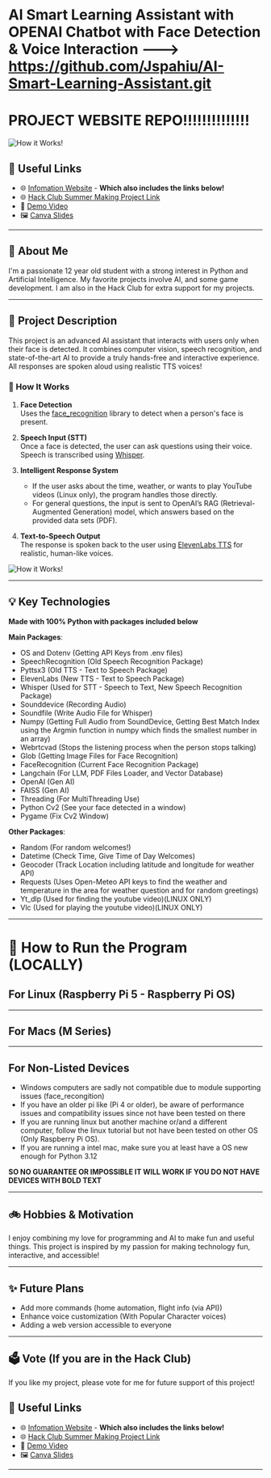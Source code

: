 # AI Smart Learning Assistant with OPENAI Chatbot with Face Detection & Voice Interaction ---> https://github.com/Jspahiu/AI-Smart-Learning-Assistant.git

# PROJECT WEBSITE REPO!!!!!!!!!!!!!!

![How it Works!](README%20Images/Readme_Image1.png)

## 🔗 Useful Links

- 🌐 [Infomation Website](https://jspahiu.github.io/AI_Smart_Learning_Assistant_Website/) - **Which also includes the links below!**
- 🌐 [Hack Club Summer Making Project Link](https://summer.hackclub.com/projects/7469)
- 🎥 [Demo Video](https://www.youtube.com/watch?v=...)
- 🖼️ [Canva Slides](https://www.canva.com/design/DAGtr9JIF9c/WJH7KuGL-aDJ_i0GtBn2MQ/view?utm_content=DAGtr9JIF9c&utm_campaign=designshare&utm_medium=link2&utm_source=uniquelinks&utlId=h86fe98d52c)

---

## 👋 About Me
I'm a passionate 12 year old student with a strong interest in Python and Artificial Intelligence. My favorite projects involve AI, and some game development. I am also in the Hack Club for extra support for my projects.

---

## 📝 Project Description

This project is an advanced AI assistant that interacts with users only when their face is detected. It combines computer vision, speech recognition, and state-of-the-art AI to provide a truly hands-free and interactive experience. All responses are spoken aloud using realistic TTS voices!

### 🔄 How It Works

1. **Face Detection**  
   Uses the [face_recognition](https://github.com/ageitgey/face_recognition) library to detect when a person's face is present.

2. **Speech Input (STT)**  
   Once a face is detected, the user can ask questions using their voice. Speech is transcribed using [Whisper](https://github.com/openai/whisper).

3. **Intelligent Response System**  
   - If the user asks about the time, weather, or wants to play YouTube videos (Linux only), the program handles those directly.
   - For general questions, the input is sent to OpenAI’s RAG (Retrieval-Augmented Generation) model, which answers based on the provided data sets (PDF).

4. **Text-to-Speech Output**  
   The response is spoken back to the user using [ElevenLabs TTS](https://elevenlabs.io/) for realistic, human-like voices.


![How it Works!](README%20Images/Readme_Image1.png)

---

## 💡 Key Technologies

**Made with 100% Python with packages included below**

**Main Packages**:

- OS and Dotenv (Getting API Keys from .env files)
- SpeechRecognition (Old Speech Recognition Package)
- Pyttsx3 (Old TTS - Text to Speech Package)
- ElevenLabs (New TTS - Text to Speech Package)
- Whisper (Used for STT - Speech to Text, New Speech Recognition Package)
- Sounddevice (Recording Audio)
- Soundfile (Write Audio File for Whisper)
- Numpy (Getting Full Audio from SoundDevice, Getting Best Match Index using the Argmin function in numpy which finds the smallest number in an array)
- Webrtcvad (Stops the listening process when the person stops talking)
- Glob (Getting Image Files for Face Recognition)
- FaceRecognition (Current Face Recognition Package)
- Langchain (For LLM, PDF Files Loader, and Vector Database)
- OpenAI (Gen AI)
- FAISS (Gen AI)
- Threading (For MultiThreading Use)
- Python Cv2 (See your face detected in a window)
- Pygame (Fix Cv2 Window)

**Other Packages**:

- Random (For random welcomes!)
- Datetime (Check Time, Give Time of Day Welcomes)
- Geocoder (Track Location including latitude and longitude for weather API)
- Requests (Uses Open-Meteo API keys to find the weather and temperature in the area for weather question and for random greetings)
- Yt_dlp (Used for finding the youtube video)(LINUX ONLY)
- Vlc (Used for playing the youtube video)(LINUX ONLY)


---

# 🏃 How to Run the Program (LOCALLY)

## For Linux (Raspberry Pi 5 - Raspberry Pi OS)


---

## For Macs (M Series)

---

## For Non-Listed Devices


- Windows computers are sadly not compatible due to module supporting issues (face_recongition)
- If you have an older pi like (Pi 4 or older), be aware of performance issues and compatibility issues since not have been tested on there
- If you are running linux but another machine or/and a different computer, follow the linux tutorial but not have been tested on other OS (Only Raspberry Pi OS).
- If you are running a intel mac, make sure you at least have a OS new enough for Python 3.12

**SO NO GUARANTEE OR IMPOSSIBLE IT WILL WORK IF YOU DO NOT HAVE DEVICES WITH BOLD TEXT**

---

## 🚲 Hobbies & Motivation

I enjoy combining my love for programming and AI to make fun and useful things. This project is inspired by my passion for making technology fun, interactive, and accessible!

---

## ✨ Future Plans

- Add more commands (home automation, flight info (via API))
- Enhance voice customization (With Popular Character voices)
- Adding a web version accessible to everyone

---

## 🗳️ Vote (If you are in the Hack Club)

If you like my project, please vote for me for future support of this project!

## 🔗 Useful Links

- 🌐 [Infomation Website](https://jspahiu.github.io/AI_Smart_Learning_Assistant_Website/) - **Which also includes the links below!**
- 🌐 [Hack Club Summer Making Project Link](https://summer.hackclub.com/projects/7469)
- 🎥 [Demo Video](https://www.youtube.com/watch?v=...)
- 🖼️ [Canva Slides](https://www.canva.com/design/DAGtr9JIF9c/WJH7KuGL-aDJ_i0GtBn2MQ/view?utm_content=DAGtr9JIF9c&utm_campaign=designshare&utm_medium=link2&utm_source=uniquelinks&utlId=h86fe98d52c)
---
